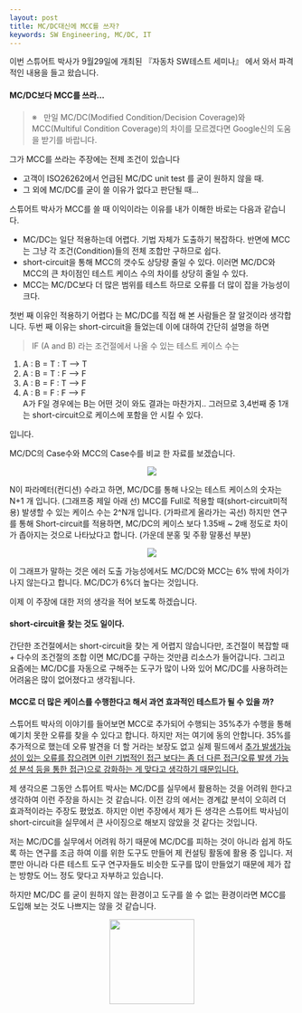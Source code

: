 ```yaml
---
layout: post
title: MC/DC대신에 MCC를 쓰자?
keywords: SW Engineering, MC/DC, IT
---
```


이번 스튜어트 박사가 9월29일에 개최된 『자동차 SW테스트 세미나』 에서 와서 파격적인 내용을 들고 왔습니다. 
#### MC/DC보다 MCC를 쓰라…

> ※ &nbsp; 만일 MC/DC(Modified Condition/Decision Coverage)와  MCC(Multiful Condition Coverage)의 차이를 모르겠다면 Google신의 도움을 받기를 바랍니다. 


그가 MCC를 쓰라는 주장에는 전제 조건이 있습니다 

* 고객이 ISO26262에서 언급된 MC/DC unit test 를 굳이 원하지 않을 때.
* 그 외에 MC/DC를 굳이 쓸 이유가 없다고 판단될 때... 

스튜어트 박사가 MCC를 쓸 때 이익이라는 이유를 내가 이해한 바로는 다음과 같습니다. 

* MC/DC는 일단 적용하는데 어렵다. 기법 자체가 도출하기 복잡하다. 반면에 MCC는 그냥 각 조건(Condition)들의 전체 조합만 구하므로 쉽다. 
* short-circuit을 통해 MCC의 갯수도 상당량 줄일 수 있다. 이러면 MC/DC와 MCC의 큰 차이점인 테스트 케이스 수의 차이를 상당히 줄일 수 있다. 
* MCC는 MC/DC보다 더 많은 범위를 테스트 하므로 오류를 더 많이 잡을 가능성이 크다. 


첫번 째 이유인 적용하기 어렵다 는 MC/DC를 직접 해 본 사람들은 잘 알것이라 생각합니다. 
두번 째 이유는 short-circuit을 들었는데 이에 대하여 간단히 설명을 하면

> IF (A and B) 라는 조건절에서 나올 수 있는 테스트 케이스 수는 <br>
1) A : B = T : T --> T<br>
2) A : B = T : F --> F<br>
3) A : B = F : T --> F<br>
4) A : B = F : F --> F<br>
A가 F일 경우에는 B는 어떤 것이 와도 결과는 마찬가지.. 그러므로 3,4번째 중 1개는 short-circuit으로 케이스에 포함을 안 시킬 수 있다. 


입니다. 

MC/DC의 Case수와 MCC의 Case수를 비교 한 자료를 보겠습니다. 

<center>
<img src='https://t1.daumcdn.net/thumb/R1280x0/?fname=http://t1.daumcdn.net/brunch/service/user/J8k/image/oLGwj4uyWTVX1u7rcB7vOlsZ_kQ.png'>
</center>

N이 파라메터(컨디션) 수라고 하면, MC/DC를 통해 나오는 테스트 케이스의 숫자는 N+1 개 입니다. (그래프중 제일 아래 선) MCC를 Full로 적용할 때(short-circuit미적용) 발생할 수 있는 케이스 수는 2^N개 입니다. (가파르게 올라가는 곡선)
하지만 연구를 통해 Short-circuit를 적용하면, MC/DC의 케이스 보다 1.35배 ~ 2배 정도로 차이가 좁아지는 것으로 나타났다고 합니다. (가운데 분홍 및 주황 말풍선 부분)

<center>
<img src='https://t1.daumcdn.net/thumb/R1280x0/?fname=http://t1.daumcdn.net/brunch/service/user/J8k/image/fhq1o7tYyT4lqZz3B8r8YzfaCvs.png'>
</center>

이 그래프가 말하는 것은 에러 도출 가능성에서도 MC/DC와 MCC는 6% 밖에 차이가 나지 않는다고 합니다. MC/DC가 6%더 높다는 것입니다. 


이제 이 주장에 대한 저의 생각을 적어 보도록 하겠습니다.

#### short-circuit을 찾는 것도 일이다. 

간단한 조건절에서는 short-circuit을 찾는 게 어렵지 않습니다만, 조건절이 복잡할 때 + 다수의 조건절의 조합 이면 MC/DC를 구하는 것만큼 리소스가 들어갑니다. 
그리고 요즘에는 MC/DC를 자동으로 구해주는 도구가 많이 나와 있어 MC/DC를 사용하려는 어려움은 많이 없어졌다고 생각됩니다. 

#### MCC로 더 많은 케이스를 수행한다고 해서 과연 효과적인 테스트가 될 수 있을 까?


스튜어트 박사의 이야기를 들어보면 MCC로 추가되어 수행되는 35%추가 수행을 통해 예기치 못한 오류를 찾을 수 있다고 합니다. 
하지만 저는 여기에 동의 안합니다. 35%를 추가적으로 했는데 오류 발견을 더 할 거라는 보장도 없고 실제 필드에서 <u>추가 발생가능성이 있는 오류를 잡으려면 이런 기법적인 접근 보다는 좀 더 다른 접근(오류 발생 가능성 분석 등을 통한 접근)으로 강화하는 게 맞다고 생각하기 때문입니다.</u>

제 생각으론 그동안 스튜어트 박사는 MC/DC를 실무에서 활용하는 것을 어려워 한다고 생각하여 이런 주장을 하시는 것 같습니다. 이전 강의 에서는 경계값 분석이 오히려 더 효과적이라는 주장도 폈었죠. 
하지만 이번 주장에서 제가 든 생각은 스튜어트 박사님이 short-circuit을 실무에서 큰 사이징으로 해보지 않았을 것 같다는 것입니다. 

저는 MC/DC를 실무에서 어려워 하기 때문에 MC/DC를 피하는 것이 아니라 쉽게 하도록 하는 연구를 조금 하여 이를 위한 도구도 만들어 제 컨설팅 활동에 활용 중 입니다. 저 뿐만 아니라 다른 테스트 도구 연구자들도 비슷한 도구를 많이 만들었기 때문에 제가 잡는 방향도 어느 정도 맞다고 자부하고 있습니다. 

하지만 MC/DC 를 굳이 원하지 않는 환경이고 도구를 쓸 수 없는 환경이라면 MCC를 도입해 보는 것도 나쁘지는 않을 것 같습니다. 


<center>
<img src='https://t1.daumcdn.net/brunch/static/img/sticker/muzi/15.png' width='150'>
</center>